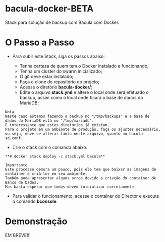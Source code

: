 # bacula-docker-BETA

Stack para solução de backup com Bacula com Docker.

# O Passo a Passo

- Para subir este Stack, siga os passos abaixo:

    - Tenha certeza de quem tem o Docker instalado e funcionando;
    - Tenha um cluster do swarm inicializado;
    - O git deve estar instalado;
    - Faça o clone do repositório do projeto;
    - Acesse o diretório **bacula-docker/**;
    - Edite o arquivo **stack.yml** e altere o local onde será efetuado o backup, assim como o local onde ficará o base de dados do MariaDB;

```
Nota
Neste caso estamos fazendo o backup no "/tmp/backups" e a base de dados do MariaDB está no "/tmp/mariadb".
É interessante que estes diretórios já existam.
Para o projeto em um ambiente de produção, faça os ajustes necessário,
ou seja, deve-se alterar tanto neste arquivo, quanto no bacula-sd.conf.

```
   - Crie o stack com o comando abaixo:

    **# docker stack deploy -c stack.yml bacula**

```
Importante
Este processo demora um pouco, pois ele tem que baixar as imagens do container e criá-los em seu ambiente.
Também pode apresentar alguns erros devido a criação do container de Banco de Dados.
Mas basta esperar que todos devem inicializar corretamente.

```
- Para validar o funcionamento, acesse o container do Director e execute o comando **bconsole**.

# Demonstração

EM BREVE!!!